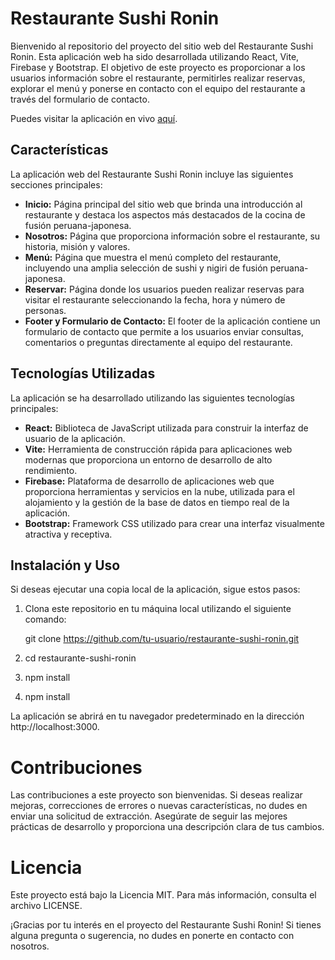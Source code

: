 # Restaurante Sushi Ronin

Bienvenido al repositorio del proyecto del sitio web del Restaurante Sushi Ronin. Esta aplicación web ha sido desarrollada utilizando React, Vite, Firebase y Bootstrap. El objetivo de este proyecto es proporcionar a los usuarios información sobre el restaurante, permitirles realizar reservas, explorar el menú y ponerse en contacto con el equipo del restaurante a través del formulario de contacto.

Puedes visitar la aplicación en vivo [aquí](https://sushironin.netlify.app/).

## Características

La aplicación web del Restaurante Sushi Ronin incluye las siguientes secciones principales:

- **Inicio:** Página principal del sitio web que brinda una introducción al restaurante y destaca los aspectos más destacados de la cocina de fusión peruana-japonesa.
- **Nosotros:** Página que proporciona información sobre el restaurante, su historia, misión y valores.
- **Menú:** Página que muestra el menú completo del restaurante, incluyendo una amplia selección de sushi y nigiri de fusión peruana-japonesa.
- **Reservar:** Página donde los usuarios pueden realizar reservas para visitar el restaurante seleccionando la fecha, hora y número de personas.
- **Footer y Formulario de Contacto:** El footer de la aplicación contiene un formulario de contacto que permite a los usuarios enviar consultas, comentarios o preguntas directamente al equipo del restaurante.

## Tecnologías Utilizadas

La aplicación se ha desarrollado utilizando las siguientes tecnologías principales:

- **React:** Biblioteca de JavaScript utilizada para construir la interfaz de usuario de la aplicación.
- **Vite:** Herramienta de construcción rápida para aplicaciones web modernas que proporciona un entorno de desarrollo de alto rendimiento.
- **Firebase:** Plataforma de desarrollo de aplicaciones web que proporciona herramientas y servicios en la nube, utilizada para el alojamiento y la gestión de la base de datos en tiempo real de la aplicación.
- **Bootstrap:** Framework CSS utilizado para crear una interfaz visualmente atractiva y receptiva.

## Instalación y Uso

Si deseas ejecutar una copia local de la aplicación, sigue estos pasos:

1. Clona este repositorio en tu máquina local utilizando el siguiente comando:

   git clone https://github.com/tu-usuario/restaurante-sushi-ronin.git

2. cd restaurante-sushi-ronin

3. npm install

4. npm install

La aplicación se abrirá en tu navegador predeterminado en la dirección http://localhost:3000.

# Contribuciones
Las contribuciones a este proyecto son bienvenidas. Si deseas realizar mejoras, correcciones de errores o nuevas características, no dudes en enviar una solicitud de extracción. Asegúrate de seguir las mejores prácticas de desarrollo y proporciona una descripción clara de tus cambios.

# Licencia
Este proyecto está bajo la Licencia MIT. Para más información, consulta el archivo LICENSE.

¡Gracias por tu interés en el proyecto del Restaurante Sushi Ronin! Si tienes alguna pregunta o sugerencia, no dudes en ponerte en contacto con nosotros.

